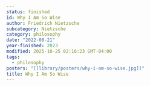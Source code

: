 ```yaml
---
status: finished
id: Why I Am So Wise
author: Friedrich Nietzsche
subcategory: Nietzsche
category: philosophy
date: "2022-08-21"
year-finished: 2023
modified: 2025-10-25 02:16:23 GMT-04:00
tags:
  - philosophy
posters: "[[library/posters/why-i-am-so-wise.jpg]]"
title: Why I Am So Wise
---
```

